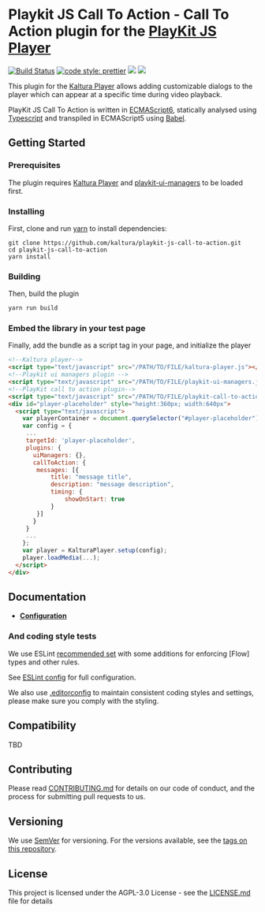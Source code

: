 # Playkit JS Call To Action - Call To Action plugin for the [PlayKit JS Player]

[playkit js player]: https://github.com/kaltura/kaltura-player-js

[![Build Status](https://github.com/kaltura/playkit-js-call-to-action/actions/workflows/run_canary.yaml/badge.svg)](https://github.com/kaltura/playkit-js-call-to-action/actions/workflows/run_canary.yaml)
[![code style: prettier](https://img.shields.io/badge/code_style-prettier-ff69b4.svg?style=flat-square)](https://github.com/prettier/prettier)
[![](https://img.shields.io/npm/v/@playkit-js/call-to-action/latest.svg)](https://www.npmjs.com/package/@playkit-js/call-to-action)
[![](https://img.shields.io/npm/v/@playkit-js/call-to-action/canary.svg)](https://www.npmjs.com/package/@playkit-js/call-to-action/v/canary)

This plugin for the [Kaltura Player] allows adding customizable dialogs to the player which can appear at a specific time during video playback.

PlayKit JS Call To Action is written in [ECMAScript6], statically analysed using [Typescript] and transpiled in ECMAScript5 using [Babel].

[typescript]: https://www.typescriptlang.org/
[ecmascript6]: https://github.com/ericdouglas/ES6-Learning#articles--tutorials
[babel]: https://babeljs.io

## Getting Started

### Prerequisites

The plugin requires [Kaltura Player] and [playkit-ui-managers] to be loaded first.

[kaltura player]: https://github.com/kaltura/kaltura-player-js
[playkit-ui-managers]: https://github.com/kaltura/playkit-js-ui-managers

### Installing

First, clone and run [yarn] to install dependencies:

[yarn]: https://yarnpkg.com/lang/en/

```
git clone https://github.com/kaltura/playkit-js-call-to-action.git
cd playkit-js-call-to-action
yarn install
```

### Building

Then, build the plugin

```javascript
yarn run build
```

### Embed the library in your test page

Finally, add the bundle as a script tag in your page, and initialize the player

```html
<!--Kaltura player-->
<script type="text/javascript" src="/PATH/TO/FILE/kaltura-player.js"></script>
<!--Playkit ui managers plugin -->
<script type="text/javascript" src="/PATH/TO/FILE/playkit-ui-managers.js"></script>
<!--PlayKit call to action plugin-->
<script type="text/javascript" src="/PATH/TO/FILE/playkit-call-to-action.js"></script>
<div id="player-placeholder" style="height:360px; width:640px">
  <script type="text/javascript">
    var playerContainer = document.querySelector("#player-placeholder");
    var config = {
     ...
     targetId: 'player-placeholder',
     plugins: {
       uiManagers: {},
       callToAction: {
        messages: [{
            title: "message title",
            description: "message description",
            timing: {
                showOnStart: true
            }
        }]
       }
     }
     ...
    };
    var player = KalturaPlayer.setup(config);
    player.loadMedia(...);
  </script>
</div>
```

## Documentation

- [**Configuration**](./docs/configuration.md)

### And coding style tests

We use ESLint [recommended set](http://eslint.org/docs/rules/) with some additions for enforcing [Flow] types and other rules.

See [ESLint config](.eslintrc.json) for full configuration.

We also use [.editorconfig](.editorconfig) to maintain consistent coding styles and settings, please make sure you comply with the styling.

## Compatibility

TBD

## Contributing

Please read [CONTRIBUTING.md](https://gist.github.com/PurpleBooth/b24679402957c63ec426) for details on our code of conduct, and the process for submitting pull requests to us.

## Versioning

We use [SemVer](http://semver.org/) for versioning. For the versions available, see the [tags on this repository](https://github.com/kaltura/playkit-js-call-to-action/tags).

## License

This project is licensed under the AGPL-3.0 License - see the [LICENSE.md](LICENSE.md) file for details

